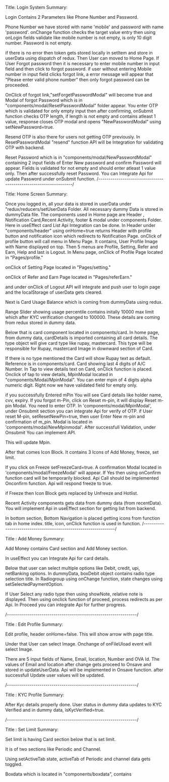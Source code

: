 Title: Login System
Summary:

Login Contains 2 Parameters like Phone Number and Password.

Phone Number we have stored with name 'mobile' and password with name 'password'.
onChange function checks the target value entry then using onLogin fields validate like mobile number is not empty, is only 10 digit number.
Password is not empty.

if there is no error then token gets stored locally in setItem and store in userData using dispatch of redux.
Then User can moved to Home Page.
If User Forgot password then it is necessary to enter mobile number in input field and then click to forgot password. if user without entering Mobile number in input field clicks forgot link, a error message will appear that "Please enter valid phone number" then only forgot password can be proceeded.

OnClick of forgot link,"setForgetPasswordModal" will become true and Modal of forgot Password which is in "components/modal/ResetPasswordModal" folder appear.
You enter OTP which is validated for only empty input then after confirming,
onSubmit function checks OTP length, if length is not empty and contains atleast 1 value, response closes OTP modal and opens "NewPasswordModal" using setNewPassword=true.

Resend OTP is also there for users not getting OTP previously. In ResetPasswordModal "resend" function API will be Integration for validating OTP with backend.

Reset Password which is in "components/modal/NewPasswordModal" containing 2 input fields of Enter New password and confirm Password will appear.
Fields is validated for not empty and should enter atleast 1 value only.
Then after successfully reset Password.
You can Integrate Api for update Password under onSubmit function.
/-----------------------------------------------------------------/

Title: Home Screen
Summary:

Once you logged in, all your data is stored in userData under "redux/reducers/setUserData Folder.
All necessary dummy Data is stored in dummyData file.
The components used in Home page are Header , Notification Card,Recent Activity, footer & modal under components Folder.
Here in useEffect card List Api Integration can be done.
In Header under "components/header" using onHome=true returns Header with profile button and notification icon which redirects to Notification Page.
onClick of profile button will call menu in Menu Page.
It contains, User Profile Image with Name displayed on top.
Then 5 menus are Profile, Setting, Refer and Earn, Help and last is Logout.
In Menu page, onClick of Profile Page located in "Pages/profile."

onClick of Setting Page located in "Pages/setting."

onClick of Refer and Earn Page located in "Pages/referEarn."

and under onClick of Logout API will integrate and push user to login page and the localStorage of userData gets cleared.

Next is Card Usage Balance which is coming from dummyData using redux.

Range Slider showing usage percentile contains initally 10000 max limit which after KYC verification changed to 100000.
These details are coming from redux stored in dummy data.

Below that is card component located in components/card.
In home page, from dummy data, cardDetails is imported containing all card details.
The type object will give card type like rupay, mastercard.
This type will be responsible for Rupay, mastercard Image in downward section of Card.

If there is no type mentioned the Card will show Rupay text as default. Reference is in components/card.
Card showing last 4 digits of A/C Number.
In Tap to view details text on Card, onClick function is placed.
Onclick of tap to view details, MpinModal located in "components/Modal/MpinModal". You can enter mpin of 4 digits alpha numeric digit. Right now we have validated field for empty only.

if you successfully Entered mPin You will see Card details like holder name, cvv, expiry.
If you forgot m-Pin, click on Reset m-pin, it will display Reset m-pin Modal.
You need to enter OTP.
In 'components/modal/MpinModal', under Onsubmit section you can integrate Api for verify of OTP.
if User reset M-pin, setResetNewPin=true, then user Enter New m-pin and confirmation of m_pin. Modal is located in 'components/modal/NewMpinmodal'.
After successfull Validation, under Onsubmit You can implement API.

This will update Mpin.


After that comes Icon Block. It contains 3 Icons of Add Money, freeze, set limit.

If you click on Freeze setFreezeCard=true. A confirmation Modal located in 'components/modal/FreezeModal' will appear. If Yes then using onConfirm function card will be temporarily blocked. Api Call should be implemented Onconfirm function. Api will respond freeze to true.

if Freeze then Icon Block gets replaced by Unfreeze and Hotlist.

Recent Activity components gets data from dummy data (from recentData).
You will implement Api in useEffect section for getting list from backend.


In bottom section, Bottom Navigation is placed getting icons from function tab in home index.
title, icon, onClick function is used in function. 
/----------------------------------------------------------------/

Title : Add Money
Summary:

Add Money contains Card section and Add Money section.

In useEffect you can Integrate Api for card details.

Below that user can select multiple options like Debit, credit, upi, netBanking options.
In dummyData, boxDebit object contains radio type selection title.
In Radiogroup using onChange function, state changes using setSelectedPaymentOption.

If User Select any radio type then using showNote, relative note is displayed.
Then using onclick function of proceed, process redirects as per Api.
In Proceed you can integrate Api for further progress.

/----------------------------------------------------------------/

Title : Edit Profile
Summary:

Edit profile, header onHome=false. This will show arrow with page title.

Under that User can select Image. Onchange of onFileUload event will select Image.

There are 5 input fields of Name, Email, location, Number and OVA Id.
The values of Email and location after change gets proceed to Onsave and stored in updateUserData. Api will be implemented in Onsave function.
after successfull Update user values will be updated. 

/----------------------------------------------------------------/

Title : KYC Profile
Summary:  

After Kyc details properly done. User status in dummy data updates to KYC Verified and  in dummy data, isKycVerified=true. 

/----------------------------------------------------------------/

Title : Set Limit
Summary:

Set limit is having Card section below that is set limit.

It is of two sections like Periodic and Channel.

Using setActiveTab state, activeTab of Periodic and channel data gets toggled.

Boxdata which is located in "components/boxdata", contains 
